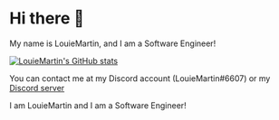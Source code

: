 # Hi there 👋

My name is LouieMartin, and I am a Software Engineer!

[![LouieMartin's GitHub stats](https://github-readme-stats.vercel.app/api?username=LouieMartin&theme=dracula)](https://github.com/anuraghazra/github-readme-stats)

You can contact me at my Discord account (LouieMartin#6607) or my [Discord server](https://discord.gg/nF8fcXExzT)

I am LouieMartin and I am a Software Engineer!

[](https://github-readme-stats.vercel.app/api?username=LouieMartin&theme=dracula)

<!--
**LouieMartin/LouieMartin** is a ✨ _special_ ✨ repository because its `README.md` (this file) appears on your GitHub profile.

Here are some ideas to get you started:

- 🔭 I’m currently working on ...
- 🌱 I’m currently learning ...
- 👯 I’m looking to collaborate on ...
- 🤔 I’m looking for help with ...
- 💬 Ask me about ...
- 📫 How to reach me: ...
- 😄 Pronouns: ...
- ⚡ Fun fact: ...
-->
